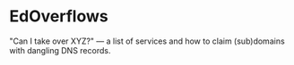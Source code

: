 # EdOverflows
\"Can I take over XYZ?\" — a list of services and how to claim (sub)domains with dangling DNS records.
